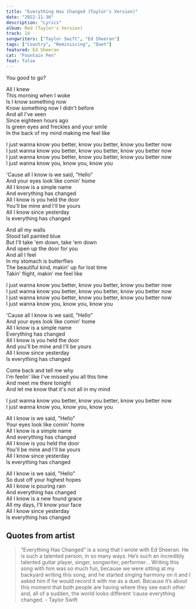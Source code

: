 ```yaml
---
title: "Everything Has Changed (Taylor's Version)"
date: "2022-11-30"
description: "Lyrics"
album: Red (Taylor's Version)
track: 14
songwriters: ["Taylor Swift", "Ed Sheeran"]
tags: ["Country", "Reminiscing", "Duet"]
featured: Ed Sheeran
cat: "Fountain Pen"
feat: false
---
```


<p className="intro">
You good to go? <br />
</p>
<p className="verse-one">
All I knew <br />
This morning when I woke <br />
Is I know something now <br />
Know something now I didn't before <br />
And all I've seen <br />
Since eighteen hours ago <br />
Is green eyes and freckles and your smile <br />
In the back of my mind making me feel like <br />
</p>
<p className="pre-chorus">
I just wanna know you better, know you better, know you better now  <br />
I just wanna know you better, know you better, know you better now <br />
I just wanna know you better, know you better, know you better now <br />
I just wanna know you, know you, know you <br />
</p>
<p className="chorus">
'Cause all I know is we said, "Hello" <br />
And your eyes look like comin' home <br />
All I know is a simple name <br />
And everything has changed <br />
All I know is you held the door <br />
You'll be mine and I'll be yours <br />
All I know since yesterday <br />
Is everything has changed <br />
</p>
<p className="verse-two">
And all my walls <br />
Stood tall painted blue <br />
But I'll take 'em down, take 'em down <br />
And open up the door for you <br />
And all I feel <br />
In my stomach is butterflies <br />
The beautiful kind, makin' up for lost time <br />
Takin' flight, makin' me feel like <br />
</p>
<p className="pre-chorus">
I just wanna know you better, know you better, know you better now <br />
I just wanna know you better, know you better, know you better now <br />
I just wanna know you better, know you better, know you better now <br />
I just wanna know you, know you, know you <br />
</p>
<p className="chorus">
'Cause all I know is we said, "Hello" <br />
And your eyes look like comin' home <br />
All I know is a simple name <br />
Everything has changed <br />
All I know is you held the door <br />
And you'll be mine and I'll be yours <br />
All I know since yesterday <br />
Is everything has changed <br />
</p>
<p className="bridge">
Come back and tell me why <br />
I'm feelin' like I've missed you all this time <br />
And meet me there tonight <br />
And let me know that it's not all in my mind <br />
</p>
<p className="pre-chorus">
I just wanna know you better, know you better, know you better now <br />
I just wanna know you, know you, know you <br />
</p>
<p className="chorus">
All I know is we said, "Hello" <br />
Your eyes look like comin' home <br />
All I know is a simple name <br />
And everything has changed <br />
All I know is you held the door <br />
You'll be mine and I'll be yours <br />
All I know since yesterday <br />
Is everything has changed <br />
</p>
<p className="outro">
All I know is we said, "Hello" <br />
So dust off your highest hopes <br />
All I know is pouring rain <br />
And everything has changed <br />
All I know is a new found grace <br />
All my days, I'll know your face <br />
All I know since yesterday <br />
Is everything has changed <br />
</p>

## Quotes from artist

<blockquote cite="https://www.youtube.com/watch?v=Xj1WllQRkxo">
“Everything Has Changed” is a song that I wrote with Ed Sheeran. He is such a talented person, in so many ways. He’s such an incredibly talented guitar player, singer, songwriter, performer… Writing this song with him was so much fun, because we were sitting at my backyard writing this song, and he started singing harmony on it and I asked him if he would record it with me as a duet. Because it’s about this moment that both people are having where they see each other and, all of a sudden, the world looks different ‘cause everything changed. - Taylor Swift
</blockquote>
